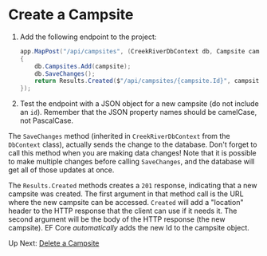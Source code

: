 # Create a Campsite

1. Add the following endpoint to the project:
    ``` csharp
    app.MapPost("/api/campsites", (CreekRiverDbContext db, Campsite campsite) =>
    {
        db.Campsites.Add(campsite);
        db.SaveChanges();
        return Results.Created($"/api/campsites/{campsite.Id}", campsite);
    });
    ```
1. Test the endpoint with a JSON object for a new campsite (do not include an `id`). Remember that the JSON property names should be camelCase, not PascalCase. 

The  `SaveChanges` method (inherited in `CreekRiverDbContext` from the `DbContext` class), actually sends the change to the database. Don't forget to call this method when you are making data changes! Note that it is possible to make multiple changes before calling `SaveChanges`, and the database will get all of those updates at once. 

The `Results.Created` methods creates a `201` response, indicating that a new campsite was created. The first argument in that method call is the URL where the new campsite can be accessed. `Created` will add a "location" header to the HTTP response that the client can use if it needs it. The second argument will be the body of the HTTP response (the new campsite). EF Core _automatically_ adds the new Id to the campsite object.

Up Next: [Delete a Campsite](./creek-river-delete-campsite.md)